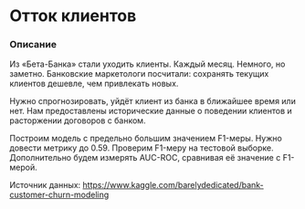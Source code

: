 # Отток клиентов

### Описание
Из «Бета-Банка» стали уходить клиенты. Каждый месяц. Немного, но заметно. Банковские маркетологи посчитали: сохранять текущих клиентов дешевле, чем привлекать новых.

Нужно спрогнозировать, уйдёт клиент из банка в ближайшее время или нет. Нам предоставлены исторические данные о поведении клиентов и расторжении договоров с банком.

Построим модель с предельно большим значением F1-меры. Нужно довести метрику до 0.59. Проверим F1-меру на тестовой выборке. Дополнительно будем измерять AUC-ROC, сравнивая её значение с F1-мерой.

Источник данных: https://www.kaggle.com/barelydedicated/bank-customer-churn-modeling